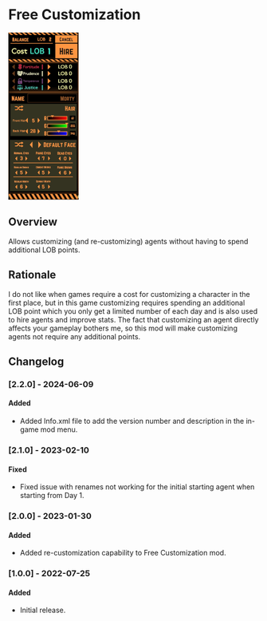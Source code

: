 # Free Customization

![Free Customization example](https://raw.githubusercontent.com/ctristan/lobotomy-corporation-mods/assets/free-customization.png)

## Overview

Allows customizing (and re-customizing) agents without having to spend additional LOB points.

## Rationale

I do not like when games require a cost for customizing a character in the first place, but in this game customizing requires spending an additional LOB point which you only get a limited number of each day and is also used to hire agents and improve stats.
The fact that customizing an agent directly affects your gameplay bothers me, so this mod will make customizing agents not require any additional points.

## Changelog

### [2.2.0] - 2024-06-09

#### Added

- Added Info.xml file to add the version number and description in the in-game mod menu.

### [2.1.0] - 2023-02-10

#### Fixed

- Fixed issue with renames not working for the initial starting agent when starting from Day 1.

### [2.0.0] - 2023-01-30

#### Added

- Added re-customization capability to Free Customization mod.

### [1.0.0] - 2022-07-25

#### Added

- Initial release.
